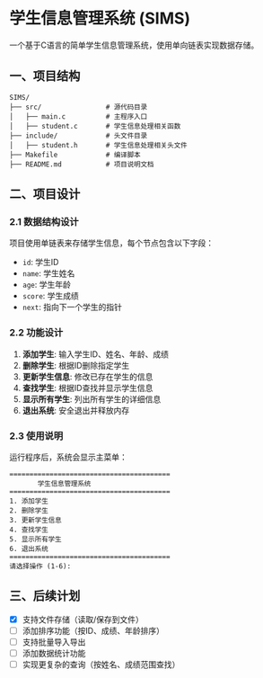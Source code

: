 # 学生信息管理系统 (SIMS)

一个基于C语言的简单学生信息管理系统，使用单向链表实现数据存储。

## 一、项目结构

```
SIMS/
├── src/                # 源代码目录
│   ├── main.c          # 主程序入口
│   ├── student.c       # 学生信息处理相关函数
├── include/            # 头文件目录
│   ├── student.h       # 学生信息处理相关头文件
├── Makefile            # 编译脚本
├── README.md           # 项目说明文档
```

## 二、项目设计

### 2.1 数据结构设计

项目使用单链表来存储学生信息，每个节点包含以下字段：

* `id`: 学生ID
* `name`: 学生姓名
* `age`: 学生年龄
* `score`: 学生成绩
* `next`: 指向下一个学生的指针

### 2.2 功能设计

1. **添加学生**: 输入学生ID、姓名、年龄、成绩
2. **删除学生**: 根据ID删除指定学生
3. **更新学生信息**: 修改已存在学生的信息
4. **查找学生**: 根据ID查找并显示学生信息
5. **显示所有学生**: 列出所有学生的详细信息
6. **退出系统**: 安全退出并释放内存

### 2.3 使用说明

运行程序后，系统会显示主菜单：

```
========================================
       学生信息管理系统
========================================
1. 添加学生
2. 删除学生
3. 更新学生信息
4. 查找学生
5. 显示所有学生
6. 退出系统
========================================
请选择操作 (1-6):
```

## 三、后续计划
- [X] 支持文件存储（读取/保存到文件）
- [ ] 添加排序功能（按ID、成绩、年龄排序）
- [ ] 支持批量导入导出
- [ ] 添加数据统计功能
- [ ] 实现更复杂的查询（按姓名、成绩范围查找）
